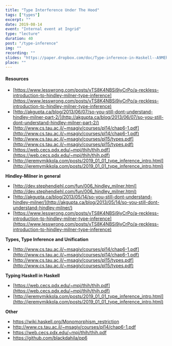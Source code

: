 ```yaml
---
title: "Type Interference Under The Hood"
tags: ["types"]
excerpt: ""
date: 2019-08-14
event: "Internal event at Ingrid"
type: "lecture"
duration: 40
post: "/type-inference"
img: ""
recording: ""
slides: "https://paper.dropbox.com/doc/Type-inference-in-Haskell--A9MEhjkUi~2w123~5iKtxsCkAg-3EJhuUHrZBgNGe3hQlf6v"
place: ""
---
```


#### Resources

- [https://www.lesswrong.com/posts/vTS8K4NBSi9iyCrPo/a-reckless-introduction-to-hindley-milner-type-inference](https://www.lesswrong.com/posts/vTS8K4NBSi9iyCrPo/a-reckless-introduction-to-hindley-milner-type-inference)
- [http://akgupta.ca/blog/2013/06/07/so-you-still-dont-understand-hindley-milner-part-2/](http://akgupta.ca/blog/2013/06/07/so-you-still-dont-understand-hindley-milner-part-2/)
- [http://www.cs.tau.ac.il/~msagiv/courses/pl14/chap6-1.pdf](http://www.cs.tau.ac.il/~msagiv/courses/pl14/chap6-1.pdf)
- [http://www.cs.tau.ac.il/~msagiv/courses/pl15/types.pdf](http://www.cs.tau.ac.il/~msagiv/courses/pl15/types.pdf)
- [https://web.cecs.pdx.edu/~mpj/thih/thih.pdf](https://web.cecs.pdx.edu/~mpj/thih/thih.pdf)
- [http://jeremymikkola.com/posts/2019_01_01_type_inference_intro.html](http://jeremymikkola.com/posts/2019_01_01_type_inference_intro.html)

**Hindley-Milner in general**

- [http://dev.stephendiehl.com/fun/006_hindley_milner.html](http://dev.stephendiehl.com/fun/006_hindley_milner.html)
- [http://akgupta.ca/blog/2013/05/14/so-you-still-dont-understand-hindley-milner/](http://akgupta.ca/blog/2013/05/14/so-you-still-dont-understand-hindley-milner/)
- [https://www.lesswrong.com/posts/vTS8K4NBSi9iyCrPo/a-reckless-introduction-to-hindley-milner-type-inference](https://www.lesswrong.com/posts/vTS8K4NBSi9iyCrPo/a-reckless-introduction-to-hindley-milner-type-inference)

**Types, Type Inference and Unification**

- [http://www.cs.tau.ac.il/~msagiv/courses/pl14/chap6-1.pdf](http://www.cs.tau.ac.il/~msagiv/courses/pl14/chap6-1.pdf)
- [http://www.cs.tau.ac.il/~msagiv/courses/pl15/types.pdf](http://www.cs.tau.ac.il/~msagiv/courses/pl15/types.pdf)

**Typing Haskell in Haskell**

- [https://web.cecs.pdx.edu/~mpj/thih/thih.pdf](https://web.cecs.pdx.edu/~mpj/thih/thih.pdf)
- [http://jeremymikkola.com/posts/2019_01_01_type_inference_intro.html](http://jeremymikkola.com/posts/2019_01_01_type_inference_intro.html)

**Other**

- https://wiki.haskell.org/Monomorphism_restriction
- http://www.cs.tau.ac.il/~msagiv/courses/pl14/chap6-1.pdf
- https://web.cecs.pdx.edu/~mpj/thih/thih.pdf
- https://github.com/blackdahila/pp6
